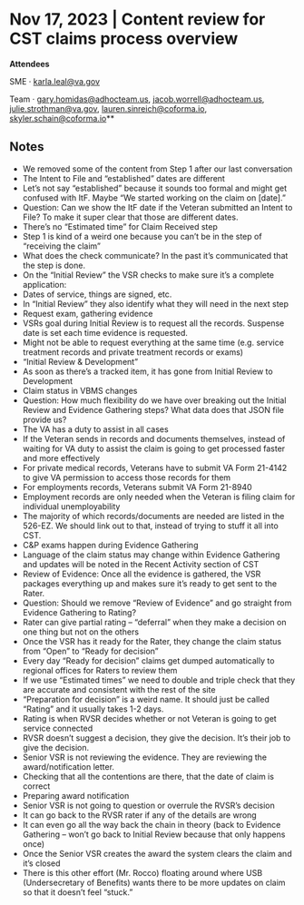 # Nov 17, 2023 | Content review for CST claims process overview 

**Attendees**

SME · karla.leal@va.gov

Team · gary.homidas@adhocteam.us, jacob.worrell@adhocteam.us, julie.strothman@va.gov, lauren.sinreich@coforma.io, skyler.schain@coforma.io**

## Notes
- We removed some of the content from Step 1 after our last conversation
- The Intent to File and “established” dates are different
- Let’s not say “established” because it sounds too formal and might get confused with ItF. Maybe “We started working on the claim on [date].”
- Question: Can we show the ItF date if the Veteran submitted an Intent to File? To make it super clear that those are different dates.
- There’s no “Estimated time” for Claim Received step
- Step 1 is kind of a weird one because you can’t be in the step of “receiving the claim”
- What does the check communicate? In the past it’s communicated that the step is done.
- On the “Initial Review” the VSR checks to make sure it’s a complete application: 
- Dates of service, things are signed, etc.
- In “Initial Review” they also identify what they will need in the next step
- Request exam,  gathering evidence 
- VSRs goal during Initial Review is to request all the records. Suspense date is set each time evidence is requested.
- Might not be able to request everything at the same time (e.g. service treatment records and private treatment records or exams)
- “Initial Review & Development”
- As soon as there’s a tracked item, it has gone from Initial Review to Development
- Claim status in VBMS changes 
- Question: How much flexibility do we have over breaking out the Initial Review and Evidence Gathering steps? What data does that JSON file provide us? 
- The VA has a duty to assist in all cases
- If the Veteran sends in records and documents themselves, instead of waiting for VA duty to assist the claim is going to get processed faster and more effectively
- For private medical records, Veterans have to submit VA Form 21-4142 to give VA permission to access those records for them
- For employments records, Veterans submit VA Form 21-8940 
- Employment records are only needed when the Veteran is filing claim for individual unemployability
- The majority of which records/documents are needed are listed in the 526-EZ. We should link out to that, instead of trying to stuff it all into CST.
- C&P exams happen during Evidence Gathering
- Language of the claim status may change within Evidence Gathering and updates will be noted in the Recent Activity section of CST
- Review of Evidence: Once all the evidence is gathered, the VSR packages everything up and makes sure it’s ready to get sent to the Rater.
- Question: Should we remove “Review of Evidence” and go straight from Evidence Gathering to Rating?
- Rater can give partial rating – “deferral” when they make a decision on one thing but not on the others
- Once the VSR has it ready for the Rater, they change the claim status from “Open” to “Ready for decision”
- Every day “Ready for decision” claims get dumped automatically to regional offices for Raters to review them
- If we use “Estimated times” we need to double and triple check that they are accurate and consistent with the rest of the site
- “Preparation for decision” is a weird name. It should just be called “Rating” and it usually takes 1-2 days.
- Rating is when RVSR decides whether or not Veteran is going to get service connected
- RVSR doesn’t suggest a decision, they give the decision. It’s their job to give the decision.
- Senior VSR is not reviewing the evidence. They are reviewing the award/notification letter.
- Checking that all the contentions are there, that the date of claim is correct
- Preparing award notification
- Senior VSR is not going to question or overrule the RVSR’s decision
- It can go back to the RVSR rater if any of the details are wrong
- It can even go all the way back the chain in theory (back to Evidence Gathering – won’t go back to Initial Review because that only happens once)
- Once the Senior VSR creates the award the system clears the claim and it’s closed
- There is this other effort (Mr. Rocco) floating around where USB (Undersecretary of Benefits) wants there to be more updates on claim so that it doesn’t feel “stuck.” 
